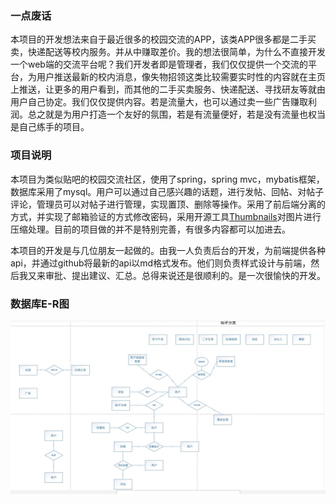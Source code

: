 ### 一点废话

本项目的开发想法来自于最近很多的校园交流的APP，该类APP很多都是二手买卖，快递配送等校内服务。并从中赚取差价。我的想法很简单，为什么不直接开发一个web端的交流平台呢？我们开发者即是管理者，我们仅仅提供一个交流的平台，为用户推送最新的校内消息，像失物招领这类比较需要实时性的内容就在主页上推送，让更多的用户看到，而其他的二手买卖服务、快递配送、寻找研友等就由用户自己协定。我们仅仅提供内容。若是流量大，也可以通过卖一些广告赚取利润。总之就是为用户打造一个友好的氛围，若是有流量便好，若是没有流量也权当是自己练手的项目。

### 项目说明

本项目为类似贴吧的校园交流社区，使用了spring，spring mvc，mybatis框架，数据库采用了mysql。用户可以通过自己感兴趣的话题，进行发帖、回帖、对帖子评论，管理员可以对帖子进行管理，实现置顶、删除等操作。采用了前后端分离的方式，并实现了邮箱验证的方式修改密码，采用开源工具[Thumbnails](https://github.com/coobird/thumbnailator)对图片进行压缩处理。目前的项目做的并不是特别完善，有很多内容都可以加进去。

本项目的开发是与几位朋友一起做的。由我一人负责后台的开发，为前端提供各种api，并通过github将最新的api以md格式发布。他们则负责样式设计与前端，然后我又来审批、提出建议、汇总。总得来说还是很顺利的。是一次很愉快的开发。

### 数据库E-R图

![e-r图](https://github.com/AmazingPangWei/ukey/blob/master/e-r.jpg)